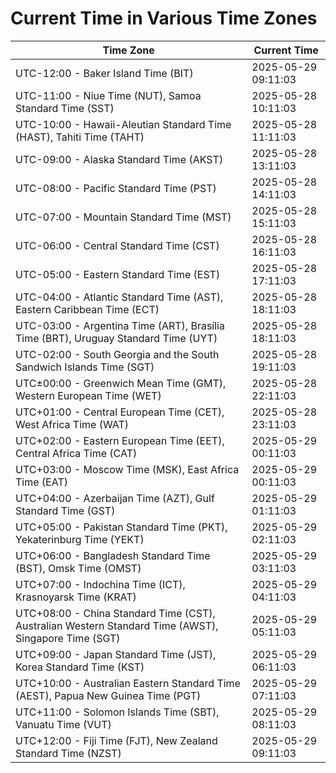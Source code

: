 # Current Time in Various Time Zones

| Time Zone | Current Time |
|-----------|--------------|
| UTC-12:00 - Baker Island Time (BIT) | 2025-05-29 09:11:03 |
| UTC-11:00 - Niue Time (NUT), Samoa Standard Time (SST) | 2025-05-28 10:11:03 |
| UTC-10:00 - Hawaii-Aleutian Standard Time (HAST), Tahiti Time (TAHT) | 2025-05-28 11:11:03 |
| UTC-09:00 - Alaska Standard Time (AKST) | 2025-05-28 13:11:03 |
| UTC-08:00 - Pacific Standard Time (PST) | 2025-05-28 14:11:03 |
| UTC-07:00 - Mountain Standard Time (MST) | 2025-05-28 15:11:03 |
| UTC-06:00 - Central Standard Time (CST) | 2025-05-28 16:11:03 |
| UTC-05:00 - Eastern Standard Time (EST) | 2025-05-28 17:11:03 |
| UTC-04:00 - Atlantic Standard Time (AST), Eastern Caribbean Time (ECT) | 2025-05-28 18:11:03 |
| UTC-03:00 - Argentina Time (ART), Brasília Time (BRT), Uruguay Standard Time (UYT) | 2025-05-28 18:11:03 |
| UTC-02:00 - South Georgia and the South Sandwich Islands Time (SGT) | 2025-05-28 19:11:03 |
| UTC±00:00 - Greenwich Mean Time (GMT), Western European Time (WET) | 2025-05-28 22:11:03 |
| UTC+01:00 - Central European Time (CET), West Africa Time (WAT) | 2025-05-28 23:11:03 |
| UTC+02:00 - Eastern European Time (EET), Central Africa Time (CAT) | 2025-05-29 00:11:03 |
| UTC+03:00 - Moscow Time (MSK), East Africa Time (EAT) | 2025-05-29 00:11:03 |
| UTC+04:00 - Azerbaijan Time (AZT), Gulf Standard Time (GST) | 2025-05-29 01:11:03 |
| UTC+05:00 - Pakistan Standard Time (PKT), Yekaterinburg Time (YEKT) | 2025-05-29 02:11:03 |
| UTC+06:00 - Bangladesh Standard Time (BST), Omsk Time (OMST) | 2025-05-29 03:11:03 |
| UTC+07:00 - Indochina Time (ICT), Krasnoyarsk Time (KRAT) | 2025-05-29 04:11:03 |
| UTC+08:00 - China Standard Time (CST), Australian Western Standard Time (AWST), Singapore Time (SGT) | 2025-05-29 05:11:03 |
| UTC+09:00 - Japan Standard Time (JST), Korea Standard Time (KST) | 2025-05-29 06:11:03 |
| UTC+10:00 - Australian Eastern Standard Time (AEST), Papua New Guinea Time (PGT) | 2025-05-29 07:11:03 |
| UTC+11:00 - Solomon Islands Time (SBT), Vanuatu Time (VUT) | 2025-05-29 08:11:03 |
| UTC+12:00 - Fiji Time (FJT), New Zealand Standard Time (NZST) | 2025-05-29 09:11:03 |
